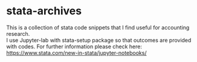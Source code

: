 # stata-archives

This is a collection of stata code snippets that I find useful for accounting research. </br>
I use Jupyter-lab with stata-setup package so that outcomes are provided with codes. For further information please check here: https://www.stata.com/new-in-stata/jupyter-notebooks/ </br>
